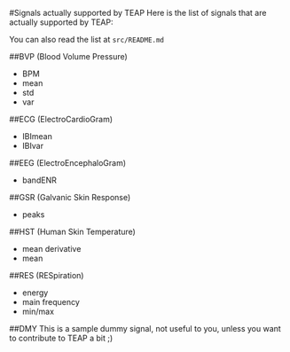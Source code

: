 #Signals actually supported by TEAP
Here is the list of signals that are actually supported by TEAP:

You can also read the list at `src/README.md`

##BVP (Blood Volume Pressure)
* BPM
* mean
* std
* var

##ECG (ElectroCardioGram)
* IBImean
* IBIvar

##EEG (ElectroEncephaloGram)
* bandENR

##GSR (Galvanic Skin Response)
* peaks

##HST (Human Skin Temperature)
* mean derivative
* mean

##RES (RESpiration)
* energy
* main frequency
* min/max

##DMY
This is a sample dummy signal, not useful to you, unless you want to contribute 
to TEAP a bit ;)


